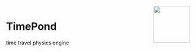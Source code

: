 <img align="right" height="100" src="http://todepond.com/IMG/TimePondLegend@0.25x.png">

# TimePond
time travel physics engine
